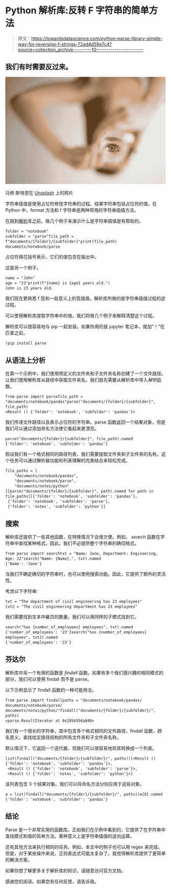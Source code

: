# Python 解析库:反转 F 字符串的简单方法

> 原文：<https://towardsdatascience.com/python-parse-library-simple-way-for-reversing-f-strings-72ad4d59e7c4?source=collection_archive---------10----------------------->

## 我们有时需要反过来。

![](img/8c50136a9bd15f71718a4d37bef78e33.png)

马修·斯特恩在 [Unsplash](https://unsplash.com/s/photos/reverse?utm_source=unsplash&utm_medium=referral&utm_content=creditCopyText) 上的照片

字符串插值是使用占位符修改字符串的过程。结果字符串包括占位符的值。在 Python 中，format 方法和 f 字符串是两种常用的字符串插值方法。

在跳到[解析](https://pypi.org/project/parse/)库之前，做几个例子来演示什么是字符串插值是有帮助的。

```
folder = "notebook"
subfolder = "parse"file_path = f"documents/{folder}/{subfolder}"print(file_path)
documents/notebook/parse
```

占位符用花括号表示，它们的值包含在输出中。

这是另一个例子。

```
name = "John"
age = "23"print(f"{name} is {age} years old.")
John is 23 years old.
```

我们现在更熟悉 f 弦和一般意义上的弦插值。解析库所做的是字符串插值过程的逆过程。

可以使用解析库提取字符串中的值。我们将做几个例子来解释清楚这个过程。

解析库可以很容易地与 pip 一起安装。如果你用的是 jupyter 笔记本，就加“！”在匹普之前。

```
!pip install parse
```

## 从语法上分析

在第一个示例中，我们使用预定义的文件夹和子文件夹名称创建了一个文件路径。让我们使用解析库从路径中获取文件夹名。我们首先需要从解析库中导入*解析*函数。

```
from parse import parsefile_path = "documents/notebook/pandas"parse("documents/{folder}/{subfolder}", file_path)
<Result () {'folder': 'notebook', 'subfolder': 'pandas'}>
```

我们传递文件路径以及表示占位符的字符串。parse 函数返回一个结果对象，但是我们可以通过添加命名方法使它看起来更漂亮。

```
parse("documents/{folder}/{subfolder}", file_path).named
{'folder': 'notebook', 'subfolder': 'pandas'}
```

假设我们有一个格式相同的路径列表，我们需要提取文件夹和子文件夹的名称。这个任务可以通过解析器功能和列表理解的完美结合来轻松完成。

```
file_paths = [
    "documents/notebook/pandas",
    "documents/notebook/parse",
    "documents/notes/python"
][parse("documents/{folder}/{subfolder}", path).named for path in file_paths][{'folder': 'notebook', 'subfolder': 'pandas'},
 {'folder': 'notebook', 'subfolder': 'parse'},
 {'folder': 'notes', 'subfolder': 'python'}]
```

## 搜索

解析库还提供了一些其他函数，在特殊情况下会很方便。例如， *search* 函数在字符串中查找某种格式。因此，我们不必提供整个字符串的确切格式。

```
from parse import searchtxt = "Name: Jane, Department: Engineering, Age: 22"search("Name: {Name},", txt).named
{'Name': 'Jane'}
```

当我们不确定确切的字符串时，也可以使用搜索功能。因此，它提供了额外的灵活性。

考虑以下字符串:

```
txt = "The department of civil engineering has 23 employees"
txt2 = "The civil engineering department has 23 employees"
```

我们需要找到文本中雇员的数量。我们可以用同样的子模式找到它。

```
search("has {number_of_employees} employees", txt).named
{'number_of_employees': '23'}search("has {number_of_employees} employees", txt2).named
{'number_of_employees': '23'}
```

## 芬达尔

解析库中另一个有用的函数是 *findall* 函数。如果有多个我们感兴趣的相同模式的部分，我们可以使用 findall 而不是 parse。

以下示例显示了 findall 函数的一种可能用法。

```
from parse import findallpaths = "documents/notebook/pandas/ documents/notebook/parse/ documents/notes/python/"findall("documents/{folder}/{subfolder}/", paths)
<parse.ResultIterator at 0x2056556ab80>
```

我们有一个很长的字符串，其中包含多个格式相同的文件路径。findall 函数，顾名思义，查找给定路径结构的所有文件夹和子文件夹名称。

默认情况下，它返回一个迭代器，但我们可以很容易地将其转换成一个列表。

```
list(findall("documents/{folder}/{subfolder}/", paths))[<Result () {'folder': 'notebook', 'subfolder': 'pandas'}>,
 <Result () {'folder': 'notebook', 'subfolder': 'parse'}>,
 <Result () {'folder': 'notes', 'subfolder': 'python'}>]
```

该列表包含 3 个结果对象。我们可以将命名方法分别应用于这些对象。

```
a = list(findall("documents/{folder}/{subfolder}/", paths))a[0].named
{'folder': 'notebook', 'subfolder': 'pandas'}
```

## 结论

Parse 是一个非常实用的函数库。正如我们在示例中看到的，它提供了在字符串中查找模式和值的简单方法。某种意义上是字符串插值的逆向运算。

还有其他方法来执行相同的任务。例如，本文中的例子也可以用 regex 来完成。但是，对于某些操作来说，正则表达式可能太复杂了。我觉得解析库提供了更简单的解决方案。

如果你想了解更多关于解析库的知识，请随意访问官方文档。

感谢您的阅读。如果您有任何反馈，请告诉我。